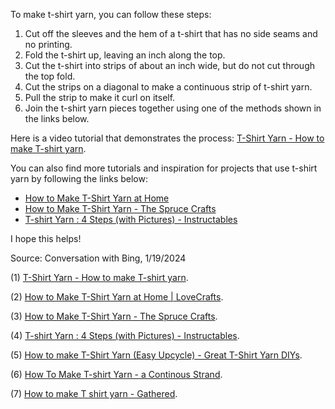 To make t-shirt yarn, you can follow these steps:

1. Cut off the sleeves and the hem of a t-shirt that has no side seams and no printing.
2. Fold the t-shirt up, leaving an inch along the top.
3. Cut the t-shirt into strips of about an inch wide, but do not cut through the top fold.
4. Cut the strips on a diagonal to make a continuous strip of t-shirt yarn.
5. Pull the strip to make it curl on itself.
6. Join the t-shirt yarn pieces together using one of the methods shown in the links below.

Here is a video tutorial that demonstrates the process: [T-Shirt Yarn - How to make T-shirt yarn](^1^).

You can also find more tutorials and inspiration for projects that use t-shirt yarn by following the links below:

- [How to Make T-Shirt Yarn at Home](^5^)
- [How to Make T-Shirt Yarn - The Spruce Crafts](^4^)
- [T-shirt Yarn : 4 Steps (with Pictures) - Instructables](^6^)

I hope this helps!

Source: Conversation with Bing, 1/19/2024

(1) [T-Shirt Yarn - How to make T-shirt yarn](https://www.youtube.com/watch?v=oqyhNDSXEfg).

(2) [How to Make T-Shirt Yarn at Home | LoveCrafts](https://www.lovecrafts.com/en-us/c/article/make-your-own-tshirt-yarn).

(3) [How to Make T-Shirt Yarn - The Spruce Crafts](https://www.thesprucecrafts.com/how-to-make-t-shirt-yarn-2117355).

(4) [T-shirt Yarn : 4 Steps (with Pictures) - Instructables](https://www.instructables.com/t-shirt-yarn/).

(5) [How to make T-Shirt Yarn (Easy Upcycle) - Great T-Shirt Yarn DIYs](https://www.youtube.com/watch?v=0fLfZHA7wFg).

(6) [How To Make T-shirt Yarn - a Continous Strand](https://www.youtube.com/watch?v=Qq7JX-s0Peo).

(7) [How to make T shirt yarn - Gathered](https://www.gathered.how/homes-diy/upcycling/how-to-make-t-shirt-yarn).